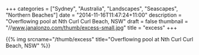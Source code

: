+++
categories = ["Sydney", "Australia", "Landscapes", "Seascapes", "Northern Beaches"]
date = "2014-11-16T11:47:24+11:00"
description = "Overflowing pool at Nth Curl Curl Beach, NSW"
draft = false
thumbnail = "//www.janalonzo.com/thumb/excess-small.jpg"
title = "excess"
+++

{{% img srcname="/thumb/excess" title="Overflowing pool at Nth Curl Curl Beach, NSW" %}}
